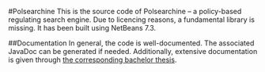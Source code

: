 #Polsearchine
This is the source code of Polsearchine – a policy-based regulating search engine. Due to licencing reasons, a fundamental library is missing. It has been built using NetBeans 7.3.

##Documentation
In general, the code is well-documented. The associated JavaDoc can be generated if needed. Additionally, extensive documentation is given through [the corresponding bachelor thesis](http://kola.opus.hbz-nrw.de/volltexte/2013/934/).
